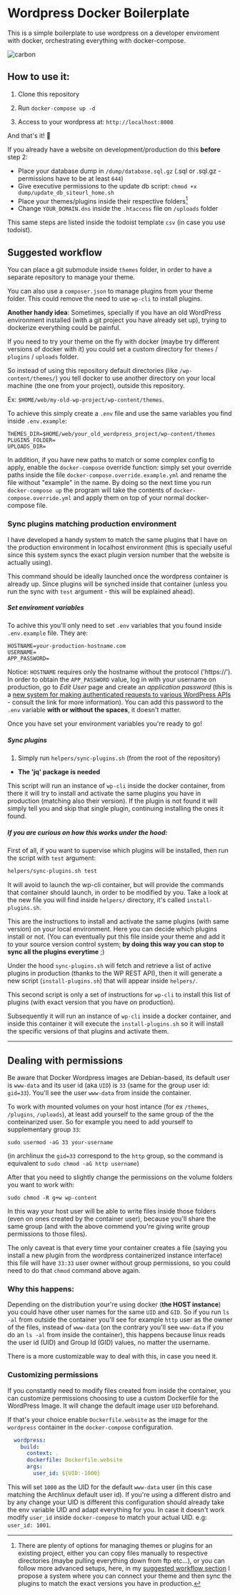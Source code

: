# Wordpress Docker Boilerplate

This is a simple boilerplate to use wordpress on a developer enviroment with docker, orchestrating everything with docker-compose. 

![carbon](https://user-images.githubusercontent.com/22715417/112973115-41f6bd80-9151-11eb-8033-365c9803bcf6.png)


## How to use it:

1. Clone this repository

2. Run `docker-compose up -d`

3. Access to your wordpress at: `http://localhost:8000`

And that's it! :rocket: 

If you already have a website on development/production do this **before** step 2: 

- Place your database dump in `/dump/database.sql.gz` (.sql or .sql.gz - permissions have to be at least `644`)
- Give executive permissions to the update db script: `chmod +x dump/update_db_siteurl_home.sh`
- Place your themes/plugins inside their respective folders[^1]
- Change `YOUR_DOMAIN.dns` inside the `.htaccess` file on `/uploads` folder


This same steps are listed inside the todoist template `csv` (in case you use todoist).

## Suggested workflow

You can place a git submodule inside `themes` folder, in order to have a separate repository to manage your theme.

You can also use a `composer.json` to manage plugins from your theme folder. This could remove the need to use `wp-cli` to install plugins.  

**Another handy idea**:
Sometimes, specially if you have an old WordPress environment installed (with a git project you have already set up), trying to dockerize everything could be painful.  

If you need to try your theme on the fly with docker (maybe try different versions of docker with it) you could set a custom directory for `themes` / `plugins` / `uploads` folder.

So instead of using this repository default directories (like `/wp-content/themes/`) you tell docker to use another directory on your local machine (the one from your project), outside this repository.  

Ex: `$HOME/web/my-old-wp-project/wp-content/themes`.

To achieve this simply create a `.env` file and use the same variables you find inside `.env.example`:

```env
THEMES_DIR=$HOME/web/your_old_wordpress_project/wp-content/themes
PLUGINS_FOLDER=
UPLOADS_DIR=
```

In addition, if you have new paths to match or some complex config to apply, enable the `docker-compose` override function: simply set your override paths inside the file `docker-compose.override.example.yml` and rename the file without "example" in the name. By doing so the next time you run `docker-compose up` the program will take the contents of `docker-compose.override.yml` and apply them on top of your normal docker-compose file.

### Sync plugins matching production environment

I have developed a handy system to match the same plugins that I have on the production environment in localhost environment (this is specially useful since this system syncs the exact plugin version number that the website is actually using).

This command should be ideally launched once the wordpress container is already up. Since plugins will be synched inside that container (unless you run the sync with `test` argument - this will be explained ahead).

##### Set enviroment variables

To achive this you'll only need to set `.env` variables that you found inside `.env.example` file. They are:  

```env
HOSTNAME=your-production-hostname.com
USERNAME=
APP_PASSWORD=
```
Notice: `HOSTNAME` requires only the hostname without the protocol ('https://').  
In order to obtain the `APP_PASSWORD` value, log in with your username on production, go to _Edit User_ page and create an _application password_ (this is a [new system for making authenticated requests to various WordPress APIs][app-pass-info] - consult the link for more information). You can add this password to the `.env` variable **with or without the spaces**, it doesn't matter.

Once you have set your environment variables you're ready to go!

##### Sync plugins

1. Simply run `helpers/sync-plugins.sh` (from the root of the repository)

- **The 'jq' package is needed**  

This script will run an instance of `wp-cli` inside the docker container, from there it will try to install and activate the same plugins you have in production (matching also their version). If the plugin is not found it will simply tell you and skip that single plugin, continuing installing the ones it found.

##### If you are curious on how this works under the hood:

First of all, if you want to supervise which plugins will be installed, then run the script with `test` argument:

```bash
helpers/sync-plugins.sh test
```
It will avoid to launch the wp-cli container, but will provide the commands that container should launch, in order to be modified by you. Take a look at the new file you will find inside `helpers/` directory, it's called `install-plugins.sh`.

This are the instructions to install and activate the same plugins (with same version) on your local environment. Here you can decide which plugins install or not. (You can eventually put this file inside your theme and add it to your source version control system; **by doing this way you can stop to sync all the plugins everytime** ;)

Under the hood `sync-plugins.sh` will fetch and retrieve a list of active plugins in production (thanks to the WP REST API), then it will generate a new script (`install-plugins.sh`) that will appear inside `helpers/`. 

This second script is only a set of instructions for `wp-cli` to install this list of plugins (with exact version that you have on production). 

Subsequently it will run an instance of `wp-cli` inside a docker container, and inside this container it will execute the `install-plugins.sh` so it will install the specific versions of that plugins and activate them.  

[app-pass-info]: https://make.wordpress.org/core/2020/11/05/application-passwords-integration-guide/ "Application Passwords on Wordpress"

[^1]: There are plenty of options for managing themes or plugins for an existing project, either you can copy files manually to respective directories (maybe pulling everything down from ftp etc...), or you can follow more advanced setups, here, in my [suggested workflow section](#suggested-workflow) I propose a system where you can connect your theme and then sync the plugins to match the exact versions you have in production.

---

## Dealing with permissions

Be aware that Docker Wordpress images are Debian-based, its default user is `www-data` and its user id (aka `UID`) is `33` (same for the group user id: `gid=33`). You'll see the user `www-data` from inside the container.

To work with mounted volumes on your host intance (for ex `/themes`, `/plugins`, `/uploads`), at least add yourself to the same group of the the conteinarized user. So for example you need to add yourself to supplementary group `33`:

	sudo usermod -aG 33 your-username

(in archlinux the `gid=33` correspond to the `http` group, so the command is equivalent to `sudo chmod -aG http username`)

After that you need to slightly change the permissions on the volume folders you want to work with:

	sudo chmod -R g+w wp-content

In this way your host user will be able to write files inside those folders (even on ones created by the container user), because you'll share the same group (and with the above commend you're giving write group permissions to those files). 

The only caveat is that every time your container creates a file (saying you install a new plugin from the wordpress containerized instance interface) this file will have `33:33` user owner without group permissions, so you could need to do that `chmod` command above again.

### Why this happens: 

Depending on the distribution your're using docker (**the HOST instance**) you could have other user names for the same `UID` and `GID`. So if you run `ls -al` from outside the container you'll see for example `http` user as the owner of the files, instead of `www-data` (on the contrary you'll see `www-data` if you do an `ls -al` from inside the container), this happens because linux reads the user id (UID) and Group Id (GID) values, no matter the username.

There is a more customizable way to deal with this, in case you need it.

### Customizing permissions

If you constantly need to modify files created from inside the container, you can customize permissions choosing to use a custom Dockerfile for the WordPress Image. It will change the default image user `UID` beforehand.

If that's your choice enable `Dockerfile.website` as the image for the `wordpress` container in the `docker-compose` configuration. 

```yml
  wordpress:
    build:
      context: .
      dockerfile: Dockerfile.website
      args:
        user_id: ${UID:-1000}
```
This will set `1000` as the UID for the default `www-data` user (in this case matching the Archlinux default user id). If you're using a different distro and by any change your UID is different this configuration should already take the env variable UID and adapt everything for you. In case it doesn't work modify `user_id` inside `docker-compose` to match your actual UID. e.g: `user_id: 1001`.
